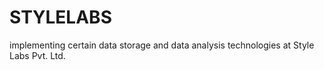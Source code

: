 # STYLELABS
implementing certain data storage and data analysis technologies at Style Labs Pvt. Ltd.
